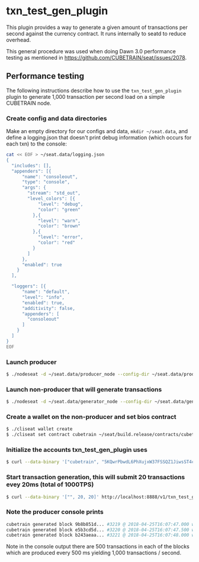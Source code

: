 # txn\_test\_gen\_plugin

This plugin provides a way to generate a given amount of transactions per second against the currency contract. It runs internally to seatd to reduce overhead.

This general procedure was used when doing Dawn 3.0 performance testing as mentioned in https://github.com/CUBETRAIN/seat/issues/2078.

## Performance testing

The following instructions describe how to use the `txn_test_gen_plugin` plugin to generate 1,000 transaction per second load on a simple CUBETRAIN node.

### Create config and data directories
Make an empty directory for our configs and data, `mkdir ~/seat.data`, and define a logging.json that doesn't print debug information (which occurs for each txn) to the console:
```bash
cat << EOF > ~/seat.data/logging.json
{
  "includes": [],
  "appenders": [{
      "name": "consoleout",
      "type": "console",
      "args": {
        "stream": "std_out",
        "level_colors": [{
            "level": "debug",
            "color": "green"
          },{
            "level": "warn",
            "color": "brown"
          },{
            "level": "error",
            "color": "red"
          }
        ]
      },
      "enabled": true
    }
  ],

  "loggers": [{
      "name": "default",
      "level": "info",
      "enabled": true,
      "additivity": false,
      "appenders": [
        "consoleout"
      ]
    }
  ]
}
EOF
```

### Launch producer
```bash
$ ./nodeseat -d ~/seat.data/producer_node --config-dir ~/seat.data/producer_node -l ~/seat.data/logging.json --http-server-address "" -p cubetrain -e
```

### Launch non-producer that will generate transactions
```bash
$ ./nodeseat -d ~/seat.data/generator_node --config-dir ~/seat.data/generator_node -l ~/seat.data/logging.json --plugin cubetrain::txn_test_gen_plugin --plugin cubetrain::wallet_api_plugin --plugin cubetrain::chain_api_plugin --p2p-peer-address localhost:9876 --p2p-listen-endpoint localhost:5555
```

### Create a wallet on the non-producer and set bios contract
```bash
$ ./cliseat wallet create
$ ./cliseat set contract cubetrain ~/seat/build.release/contracts/cubetrain.bios/ 
```

### Initialize the accounts txn_test_gen_plugin uses
```bash
$ curl --data-binary '["cubetrain", "5KQwrPbwdL6PhXujxW37FSSQZ1JiwsST4cqQzDeyXtP79zkvFD3"]' http://localhost:8888/v1/txn_test_gen/create_test_accounts
```

### Start transaction generation, this will submit 20 transactions evey 20ms (total of 1000TPS)
```bash
$ curl --data-binary '["", 20, 20]' http://localhost:8888/v1/txn_test_gen/start_generation
```

### Note the producer console prints
```bash
cubetrain generated block 9b8b851d... #3219 @ 2018-04-25T16:07:47.000 with 500 trxs, lib: 3218
cubetrain generated block e5b3cd5d... #3220 @ 2018-04-25T16:07:47.500 with 500 trxs, lib: 3219
cubetrain generated block b243aeaa... #3221 @ 2018-04-25T16:07:48.000 with 500 trxs, lib: 3220
```

Note in the console output there are 500 transactions in each of the blocks which are produced every 500 ms yielding 1,000 transactions / second.

